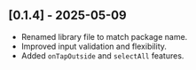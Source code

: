 ## [0.1.4] - 2025-05-09
- Renamed library file to match package name.
- Improved input validation and flexibility.
- Added `onTapOutside` and `selectAll` features.
